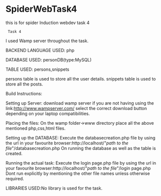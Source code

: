 # SpiderWebTask4
this is for spider Induction webdev task 4

     Task 4
I used Wamp server throughout the task.

BACKEND LANGUAGE USED: php

DATABASE USED: personDB(type:MySQL)

TABLE USED: persons,snippets

persons table is used to store all the user details.
snippets table is used to store all the posts.


Build Instructions:

 Setting up Server:
  download wamp server if you are not having using the link:http://www.wampserver.com/
  select the correct download button depending on your laptop compatibilities.

 Placing the files:
  On the wamp folder->www directory place all the above mentioned php,css,html files.

 Setting up the DATABASE:
  Execute the databasecreation.php file by using the url in your favourite browser:http://localhost/"*path to the file*"/databasecreation.php
  On running the database as well as the table is created.

 Running the actual task:
  Execute the login page.php file by using the url in your favourite browser:http://localhost/"*path to the file*"/login page.php
  Dont run explicitly by mentioning the other file names unless otherwise required.

LIBRARIES USED:No library is used for the task.